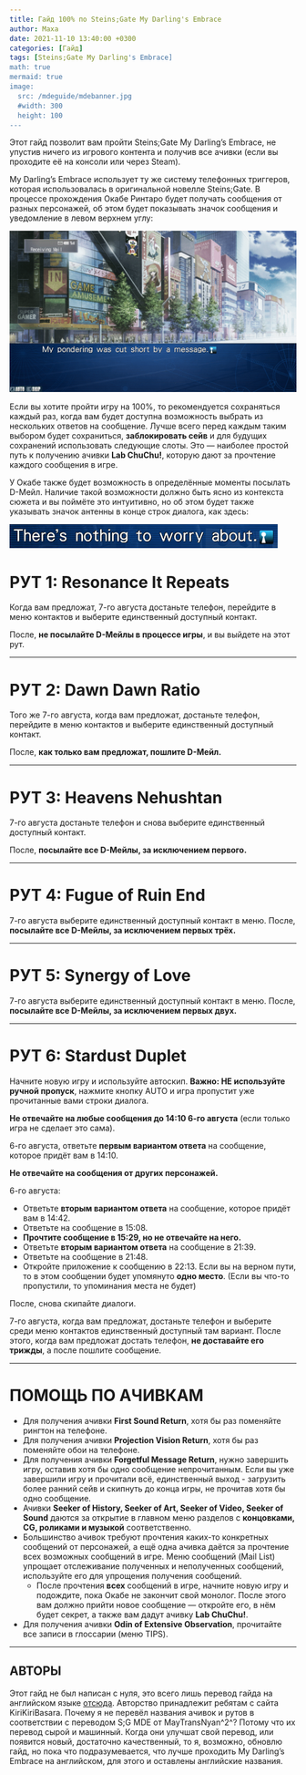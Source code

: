 ```yaml
---
title: Гайд 100% по Steins;Gate My Darling's Embrace
author: Маха
date: 2021-11-10 13:40:00 +0300
categories: [Гайд]
tags: [Steins;Gate My Darling's Embrace]
math: true
mermaid: true
image:
  src: /mdeguide/mdebanner.jpg
  #width: 300
  height: 100
---
```


Этот гайд позволит вам пройти Steins;Gate My Darling’s Embrace, не упустив ничего из игрового контента и получив все ачивки (если вы проходите её на консоли или через Steam).

My Darling’s Embrace использует ту же систему телефонных триггеров, которая использовалась в оригинальной новелле Steins;Gate. В процессе прохождения Окабе Ринтаро будет получать сообщения от разных персонажей, об этом будет показывать значок сообщения и уведомление в левом верхнем углу:

![mde1](/mdeguide/mde1.gif)

Если вы хотите пройти игру на 100%, то рекомендуется сохраняться каждый раз, когда вам будет доступна возможность выбрать из нескольких ответов на сообщение. Лучше всего перед каждым таким выбором будет сохраниться, **заблокировать сейв** и для будущих сохранений использовать следующие слоты. Это — наиболее простой путь к получению ачивки **Lab ChuChu!**, которую дают за прочтение каждого сообщения в игре.

У Окабе также будет возможность в определённые моменты посылать D-Мейл. Наличие такой возможности должно быть ясно из контекста сюжета и вы поймёте это интуитивно, но об этом будет также указывать значок антенны в конце строк диалога, как здесь:

![mde2](/mdeguide/mde2.gif)

# **РУТ 1: Resonance It Repeats**

Когда вам предложат, 7-го августа достаньте телефон, перейдите в меню контактов и выберите единственный доступный контакт.

После, **не посылайте D-Мейлы в процессе игры**, и вы выйдете на этот рут.

------

# **РУТ 2: Dawn Dawn Ratio**

Того же 7-го августа, когда вам предложат, достаньте телефон, перейдите в меню контактов и выберите единственный доступный контакт.

После, **как только вам предложат, пошлите D-Мейл.**

------

# **РУТ 3: Heavens Nehushtan**

7-го августа достаньте телефон и снова выберите единственный доступный контакт.

После, **посылайте все D-Мейлы, за исключением первого.**

------

# **РУТ 4: Fugue of Ruin End**

7-го августа выберите единственный доступный контакт в меню. После, **посылайте все D-Мейлы, за исключением первых трёх.**

------

# **РУТ 5: Synergy of Love**

7-го августа выберите единственный доступный контакт в меню. После, **посылайте все D-Мейлы, за исключением первых двух.**

------

# **РУТ 6: Stardust Duplet**

Начните новую игру и используйте автоскип. **Важно: НЕ используйте ручной пропуск**, нажмите кнопку AUTO и игра пропустит уже прочитанные вами строки диалога.

**Не отвечайте на любые сообщения до 14:10 6-го августа** (если только игра не сделает это сама).

6-го августа, ответьте **первым вариантом ответа** на сообщение, которое придёт вам в 14:10.

**Не отвечайте на сообщения от других персонажей.**

6-го августа:

- Ответьте **вторым вариантом ответа** на сообщение, которое придёт вам в 14:42.
- Ответьте на сообщение в 15:08.
- **Прочтите сообщение в 15:29, но не отвечайте на него.**
- Ответьте **вторым вариантом ответа** на сообщение в 21:39.
- Ответьте на сообщение в 21:48.
- Откройте приложение к сообщению в 22:13. Если вы на верном пути, то в этом сообщении будет упомянуто **одно место**. (Если вы что-то пропустили, то упоминания места не будет)

После, снова скипайте диалоги. 

7-го августа, когда вам предложат, достаньте телефон и выберите среди меню контактов единственный доступный там вариант. После этого, когда вам предложат достать телефон, **не доставайте его трижды**, а после пошлите сообщение.

------

# **ПОМОЩЬ ПО АЧИВКАМ**

- Для получения ачивки **First Sound Return**, хотя бы раз поменяйте рингтон на телефоне.
- Для получения ачивки **Projection Vision Return**, хотя бы раз поменяйте обои на телефоне.
- Для получения ачивки **Forgetful Message Return**, нужно завершить игру, оставив хотя бы одно сообщение непрочитанным. Если вы уже завершили игру и прочитали всё, единственный выход - загрузить более ранний сейв и скипнуть до конца игры, не прочитав хотя бы одно сообщение.
- Ачивки **Seeker of History, Seeker of Art, Seeker of Video, Seeker of Sound** даются за открытие в главном меню разделов с **концовками, CG, роликами и музыкой** соответственно.
- Большинство ачивок требуют прочтения каких-то конкретных сообщений от персонажей, а ещё одна ачивка даётся за прочтение всех возможных сообщений в игре. Меню сообщений (Mail List) упрощает отслеживание полученных и неполученных сообщений, используйте его для упрощения получения сообщений.
  - После прочтения **всех** сообщений в игре, начните новую игру и подождите, пока Окабе не закончит свой монолог. После этого вам должно прийти новое сообщение — откройте его, в нём будет секрет, а также вам дадут ачивку **Lab ChuChu!**.
- Для получения ачивки **Odin of Extensive Observation**, прочитайте все записи в глоссарии (меню TIPS).

------

## **АВТОРЫ**

Этот гайд не был написан с нуля, это всего лишь перевод гайда на английском языке [отсюда](https://www.kirikiribasara.com/2020/12/09/steinsgate-my-darlings-embrace-100-guide/). Авторство принадлежит ребятам с сайта KiriKiriBasara. Почему я не перевёл названия ачивок и рутов в соответствии с переводом S;G MDE от MayTransNyan^2^? Потому что их перевод сырой и машинный. Когда они улучшат свой перевод, или появится новый, достаточно качественный, то я, возможно, обновлю гайд, но пока что подразумевается, что лучше проходить My Darling’s Embrace на английском, для этого и оставлены английские названия.